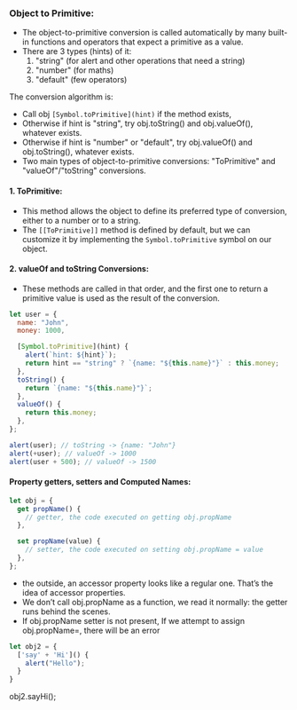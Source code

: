 ### Object to Primitive:
* The object-to-primitive conversion is called automatically by many built-in functions and operators that expect a primitive as a value.
* There are 3 types (hints) of it:
  1. "string" (for alert and other operations that need a string)
  2. "number" (for maths)
  3. "default" (few operators)

The conversion algorithm is:
* Call obj `[Symbol.toPrimitive](hint)` if the method exists,
* Otherwise if hint is "string", try obj.toString() and obj.valueOf(), whatever exists.
* Otherwise if hint is "number" or "default", try obj.valueOf() and obj.toString(), whatever exists.
* Two main types of object-to-primitive conversions: "ToPrimitive" and "valueOf"/"toString" conversions.

#### 1. ToPrimitive:
* This method allows the object to define its preferred type of conversion, either to a number or to a string.
* The `[[ToPrimitive]]` method is defined by default, but we can customize it by implementing the `Symbol.toPrimitive` symbol on our object.

#### 2. valueOf and toString Conversions:
* These methods are called in that order, and the first one to return a primitive value is used as the result of the conversion.

```js
let user = {
  name: "John",
  money: 1000,

  [Symbol.toPrimitive](hint) {
    alert(`hint: ${hint}`);
    return hint == "string" ? `{name: "${this.name}"}` : this.money;
  },
  toString() {
    return `{name: "${this.name}"}`;
  },
  valueOf() {
    return this.money;
  },
};

alert(user); // toString -> {name: "John"}
alert(+user); // valueOf -> 1000
alert(user + 500); // valueOf -> 1500
```

#### Property getters, setters and Computed Names:
```js
let obj = {
  get propName() {
    // getter, the code executed on getting obj.propName
  },

  set propName(value) {
    // setter, the code executed on setting obj.propName = value
  },
};
```

* the outside, an accessor property looks like a regular one. That’s the idea of accessor properties.
* We don’t call obj.propName as a function, we read it normally: the getter runs behind the scenes.
* If obj.propName setter is not present, If we attempt to assign obj.propName=, there will be an error

```js
let obj2 = {
  ['say' + 'Hi']() {
    alert("Hello");
  }
}
```

obj2.sayHi();
